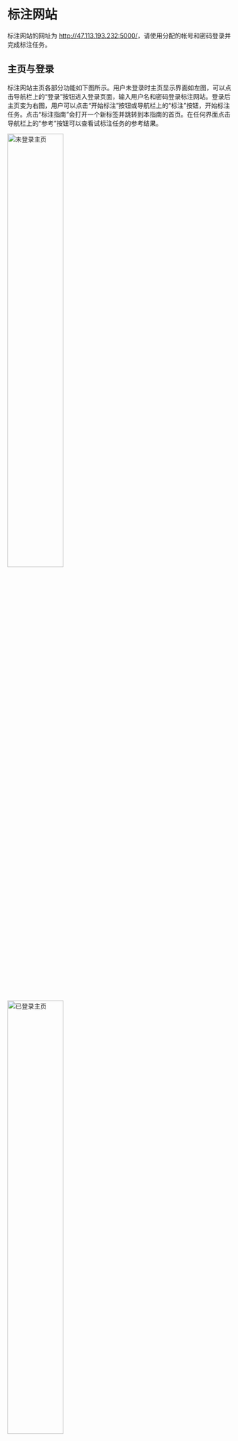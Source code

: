 # 标注网站

标注网站的网址为 <http://47.113.193.232:5000/>，请使用分配的帐号和密码登录并完成标注任务。

## 主页与登录

标注网站主页各部分功能如下图所示。用户未登录时主页显示界面如左图，可以点击导航栏上的“登录”按钮进入登录页面，输入用户名和密码登录标注网站。登录后主页变为右图，用户可以点击“开始标注”按钮或导航栏上的“标注”按钮，开始标注任务。点击“标注指南”会打开一个新标签并跳转到本指南的首页。在任何界面点击导航栏上的“参考”按钮可以查看试标注任务的参考结果。

<img src="../img/未登录主页.png" alt="未登录主页" width="50%"/>&emsp;<img src="../img/已登录主页.png" alt="已登录主页" width="50%"/>

## 任务组

点击“开始标注”后，网页将跳转到任务组选择界面，如下图所示。其中，每个任务组会显示其名称与标注状态：绿色表示完成标注的任务数，灰色表示未标注的任务数。

*注：一个任务“完成”当且仅当用户对该任务得到了一个或多个归纳并保存。*

<center><img title="" src="../img/标注任务组选择.png" alt="任务组" width="50%"></center>

点击选择一个任务组，即可进入对应任务组的标注页面，并自动跳转至上次离开该任务组时正在标注的任务（新用户或网站更新后第一次访问会跳转至第一个任务）。点击导航栏上的“指南”按钮同样可以在新标签打开本指南。

## 标注界面

### 单一评论论点归纳

单一评论论点归纳模式下标注界面如下图所示：

<img src="../img/单评论未标注界面.png" alt="单评论未标注界面" width="80%"/>

* 角度选择：
	- 保存：保存当前所选角度
	- 修改：对已保存的角度进行修改
	- 删除：删除对应的角度
	
* 归纳输入：
	- 选择任务组：点击后返回任务组选择界面。
	- 添加/删除：点击后添加/删除归纳区域的输入框，最少为3条，最多为6条。
	- 保存任务：点击后保存当前标注。
	- 选择任务：点击后出现任务选择列表，点击左/右箭头可直接跳转到前/后一条任务。


完成当前任务标注后的标注界面如下图所示：

<img src="../img/单评论已标注界面.png" alt="单评论已标注界面" width="80%"/>

### 多评论论点归纳

多评论论点归纳模式下标注界面如下图所示：

<img src="../img/多评论未标注界面.png" alt="多评论未标注界面" width="80%"/>

* 评论筛选
	- 点击评论前方的✔或❌，决定是否删除

* [角度选择](###单一评论论点归纳)
	
* [归纳输入](###单一评论论点归纳)


完成当前任务标注后的标注界面如下图所示：

<img src="../img/多评论已标注界面.png" alt="多评论已标注界面" width="80%"/>

## 操作流程

*注意：标注过程中请务必保持网络连接畅通，否则当前任务的未保存修改可能会丢失；如果网页显示不正常，请检查并尝试关闭 VPN。*

### 任务操作

标注区下方的工具栏提供了任务跳转、保存，以及错误反馈等功能。当前任务标注完成后，可以按需执行下一步操作。

#### 选择任务组

左侧的工具栏可供任务组跳转。单击“选择任务组”按钮会保存当前标注并回到任务组选择页面，与点击导航栏上的“标注”按钮效果相同。

#### 任务保存

每一次标注操作都会自动保存当前标注结果，同时每次回到标注页面都会重新加载标注。不过，仍然可以点击中间的“保存任务”按钮，即时保存当前任务。

#### 任务跳转

右侧的工具栏可供任务跳转，其中单击左／右箭头可以切换至上／下一个任务；单击“选择任务”按钮会弹出任务列表，展示当前任务组下的所有任务，可以单击跳转至任意任务。切换任务时，网页将自动保存当前任务的标注结果。

任务列表的每个条目显示了任务的实体类型和标注状态，如下图所示。其中，绿色表示任务已完成标注，如图中前三个任务；黄色表示任务部分完成并已保存，如图中第四个到第七个；如灰色表示任务尚未标注，如图中第七个任务及之后的所有任务。

<img src="../img/任务选择.png" alt="任务选择" width="50%"/>

请尽量确保在任务截止时，任务组中所有任务均显示为绿色。如果存在无法标注的情况，请提交错误反馈。

### 错误反馈

快捷编辑栏右侧的“提交错误报告”按钮可供填写并提交错误报告，点击会弹出相应界面，如下图所示。请选择合适的错误原因，并详细填写错误信息，点击“提交”即可提交错误反馈报告。

<img src="../img/错误报告.png" alt="错误报告" width="50%"/>
